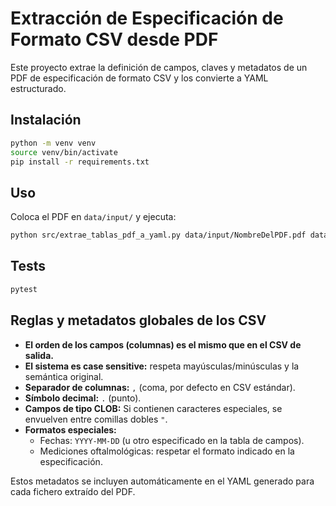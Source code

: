 # Extracción de Especificación de Formato CSV desde PDF

Este proyecto extrae la definición de campos, claves y metadatos de un PDF de especificación de formato CSV y los convierte a YAML estructurado.

## Instalación

```bash
python -m venv venv
source venv/bin/activate
pip install -r requirements.txt
```

## Uso

Coloca el PDF en `data/input/` y ejecuta:

```bash
python src/extrae_tablas_pdf_a_yaml.py data/input/NombreDelPDF.pdf data/output/salida.yaml
```

## Tests

```bash
pytest
```

## Reglas y metadatos globales de los CSV

- **El orden de los campos (columnas) es el mismo que en el CSV de salida.**
- **El sistema es case sensitive:** respeta mayúsculas/minúsculas y la semántica original.
- **Separador de columnas:** `,` (coma, por defecto en CSV estándar).
- **Símbolo decimal:** `.` (punto).
- **Campos de tipo CLOB:** Si contienen caracteres especiales, se envuelven entre comillas dobles `"`.
- **Formatos especiales:**
  - Fechas: `YYYY-MM-DD` (u otro especificado en la tabla de campos).
  - Mediciones oftalmológicas: respetar el formato indicado en la especificación.

Estos metadatos se incluyen automáticamente en el YAML generado para cada fichero extraído del PDF. 